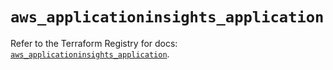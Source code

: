 # `aws_applicationinsights_application`

Refer to the Terraform Registry for docs: [`aws_applicationinsights_application`](https://registry.terraform.io/providers/hashicorp/aws/5.87.0/docs/resources/applicationinsights_application).
